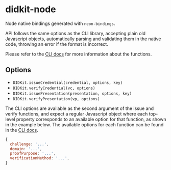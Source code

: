# didkit-node

Node native bindings generated with `neon-bindings`.

API follows the same options as the CLI library, accepting plain old Javascript
objects, automatically parsing and validating them in the native code, throwing
an error if the format is incorrect.

Please refer to the [CLI docs][]
for more information about the functions.

## Options

- `DIDKit.issueCredential(credential, options, key)`
- `DIDKit.verifyCredential(vc, options)`
- `DIDKit.issuePresentation(presentation, options, key)`
- `DIDKit.verifyPresentation(vp, options)`

The CLI options are available as the second argument of the issue and verify
functions, and expect a regular Javascript object where each top-level property
corresponds to an available option for that function, as shown in the example
below. The available options for each function can be found in the
[CLI docs][].

```js
{
  challenge: '...',
  domain: '...',
  proofPurpose: '...',
  verificationMethod: '...',
}
```

[CLI docs]: https://github.com/spruceid/didkit/blob/main/cli/README.md
